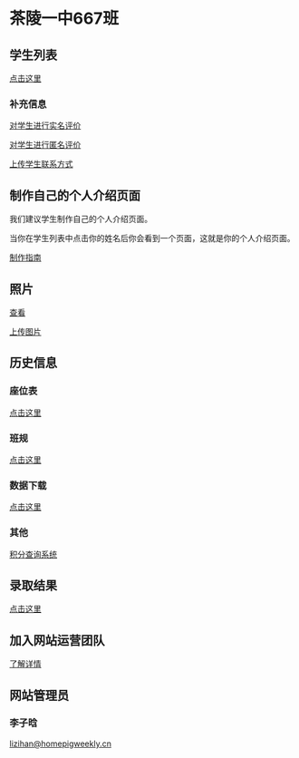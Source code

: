 # 茶陵一中667班

## 学生列表

[点击这里](/students/)

### 补充信息

[对学生进行实名评价](https://docs.qq.com/form/page/DS01sbmZZY01sRVZm)

[对学生进行匿名评价](https://www.wjx.cn/vj/wjt0A0z.aspx)

[上传学生联系方式](https://docs.qq.com/form/page/DS2tkRHJxeWVyUVZo)

## 制作自己的个人介绍页面

我们建议学生制作自己的个人介绍页面。

当你在学生列表中点击你的姓名后你会看到一个页面，这就是你的个人介绍页面。

[制作指南](/guidance/personal_pages/)

## 照片

[查看](/pictures/)

[上传图片](https://docs.qq.com/form/page/DS1FjWndWYnlLSUpC)

## 历史信息

### 座位表

[点击这里](/history/zwb)

### 班规

[点击这里](/history/rules)

### 数据下载

[点击这里](/history/data/)

### 其他

[积分查询系统](https://408491.yichafen.com/)

## 录取结果

[点击这里](/admission/)

## 加入网站运营团队

[了解详情](/guidance/join_us/)

## 网站管理员

### 李子晗

<lizihan@homepigweekly.cn>

